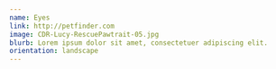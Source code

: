 ```yaml
---
name: Eyes
link: http://petfinder.com
image: CDR-Lucy-RescuePawtrait-05.jpg
blurb: Lorem ipsum dolor sit amet, consectetuer adipiscing elit.
orientation: landscape
---
```

